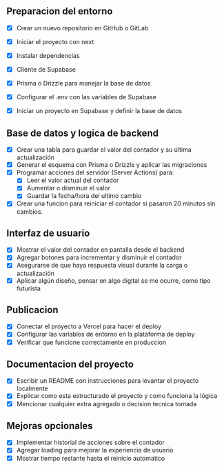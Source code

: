 
## Preparacion del entorno
- [X] Crear un nuevo repositorio en GitHub o GitLab
- [X] Iniciar el proyecto con next
- [X] Instalar dependencias
- [X] Cliente de Supabase
- [X] Prisma o Drizzle para manejar la base de datos
- [X] Configurar el .env con las variables de Supabase
- [X] Iniciar un proyecto en Supabase y definir la base de datos


## Base de datos y logica de backend
- [X] Crear una tabla para guardar el valor del contador y su última actualización
- [X] Generar el esquema con Prisma o Drizzle y aplicar las migraciones
- [X] Programar acciones del servidor (Server Actions) para:
  - [X] Leer el valor actual del contador
  - [X] Aumentar o disminuir el valor
  - [X] Guardar la fecha/hora del ultimo cambio
- [X] Crear una funcion para reiniciar el contador si pasaron 20 minutos sin cambios.

## Interfaz de usuario
- [X] Mostrar el valor del contador en pantalla desde el backend
- [X] Agregar botones para incrementar y disminuir el contador
- [X] Asegurarse de que haya respuesta visual durante la carga o actualización
- [X] Aplicar algún diseño, pensar en algo digital se me ocurre, como tipo futurista

## Publicacion
- [X] Conectar el proyecto a Vercel para hacer el deploy
- [X] Configurar las variables de entorno en la plataforma de deploy
- [X] Verificar que funcione correctamente en produccion

## Documentacion del proyecto
- [X] Escribir un README con instrucciones para levantar el proyecto localmente
- [X] Explicar como esta estructurado el proyecto y como funciona la lógica
- [X] Mencionar cualquier extra agregado o decision tecnica tomada

## Mejoras opcionales
- [X] Implementar historial de acciones sobre el contador
- [X] Agregar loading para mejorar la experiencia de usuario
- [X] Mostrar tiempo restante hasta el reinicio automatico